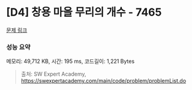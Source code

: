 # [D4] 창용 마을 무리의 개수 - 7465 

[문제 링크](https://swexpertacademy.com/main/code/problem/problemDetail.do?contestProbId=AWngfZVa9XwDFAQU) 

### 성능 요약

메모리: 49,712 KB, 시간: 195 ms, 코드길이: 1,221 Bytes



> 출처: SW Expert Academy, https://swexpertacademy.com/main/code/problem/problemList.do